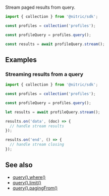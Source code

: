 Stream paged results from query.

```javascript
import { collection } from '@nitric/sdk';

const profiles = collection('profiles');

const profileQuery = profiles.query();

const results = await profileQuery.stream();
```

## Examples

### Streaming results from a query

```javascript
import { collection } from '@nitric/sdk';

const profiles = collection('profiles');

const profileQuery = profiles.query();

let results = await profileQuery.stream();

results.on('data', (doc) => {
  // handle stream results
});

results.on('end', () => {
  // handle stream closing
});
```

## See also

- [query().where()]()
- [query().limit()]()
- [query().pagingFrom()]()
